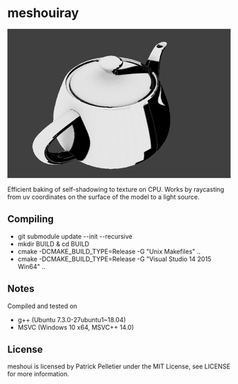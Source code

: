 # meshouiray

![sample viewer_output](https://raw.githubusercontent.com/mittpat/meshoui-ray/master/screenshot.png)

Efficient baking of self-shadowing to texture on CPU.
Works by raycasting from uv coordinates on the surface of the model to a light source.

Compiling
-------
* git submodule update --init --recursive
* mkdir BUILD & cd BUILD
* cmake -DCMAKE_BUILD_TYPE=Release -G "Unix Makefiles" ..
* cmake -DCMAKE_BUILD_TYPE=Release -G "Visual Studio 14 2015 Win64" ..

Notes
-------

Compiled and tested on
* g++  (Ubuntu 7.3.0-27ubuntu1~18.04)
* MSVC (Windows 10 x64, MSVC++ 14.0)

License
-------

meshoui is licensed by Patrick Pelletier under the MIT License, see LICENSE for more information.
